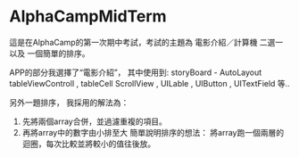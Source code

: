 # AlphaCampMidTerm

這是在AlphaCamp的第一次期中考試，考試的主題為 電影介紹／計算機 二選一 以及 一個簡單的排序。

APP的部分我選擇了“電影介紹”，
其中使用到:
storyBoard - AutoLayout
tableViewControll , tableCell 
ScrollView , UILable , UIButton , UITextField 等..

另外一題排序，
我採用的解法為：
1. 先將兩個array合併，並過濾重複的項目。
2. 再將array中的數字由小排至大
    簡單說明排序的想法：
      將array跑一個兩層的迴圈，每次比較並將較小的值往後放。
      
      
